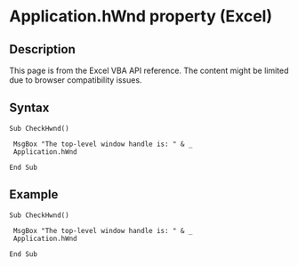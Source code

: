# Application.hWnd property (Excel)

## Description
This page is from the Excel VBA API reference. The content might be limited due to browser compatibility issues.

## Syntax
```vba
Sub CheckHwnd() 
 
 MsgBox "The top-level window handle is: " & _ 
 Application.hWnd 
 
End Sub
```

## Example
```vba
Sub CheckHwnd() 
 
 MsgBox "The top-level window handle is: " & _ 
 Application.hWnd 
 
End Sub
```

